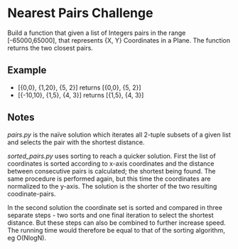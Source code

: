 Nearest Pairs Challenge
=======================

Build a function that given a list of Integers pairs in the
range [-65000,65000], that represents {X, Y} Coordinates in 
a Plane. The function returns the two closest pairs.

Example
-------

- [{0,0}, {1,20}, {5, 2}] returns [{0,0}, {5, 2}]
- [{-10,10}, {1,5}, {4, 3}] returns [{1,5}, {4, 3}]

Notes
-----

*pairs.py* is the naïve solution which iterates all 2-tuple subsets
of a given list and selects the pair with the shortest distance.

*sorted_pairs.py* uses sorting to reach a quicker solution. First the
list of coordinates is sorted according to x-axis coordinates and the
distance between consecutive pairs is calculated; the shortest being 
found. The same procedure is performed again, but this time the coordinates 
are normalized to the y-axis. The solution is the shorter of the two
resulting coodinate-pairs.

In the second solution the coordinate set is sorted and compared in three
separate steps - two sorts and one final iteration to select the shortest
distance. But these steps can also be combined to further increase speed.
The running time would therefore be equal to that of the sorting algorithm,
eg O(NlogN).

